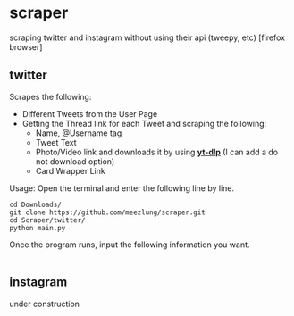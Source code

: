 # scraper
scraping twitter and instagram without using their api (tweepy, etc) [firefox browser]


## twitter
Scrapes the following:
 - Different Tweets from the User Page
 - Getting the Thread link for each Tweet and scraping the following:
   - Name, @Username tag
   - Tweet Text
   - Photo/Video link and downloads it by using **[yt-dlp](https://github.com/yt-dlp/yt-dlpa)** (I can add a do not download option)
   - Card Wrapper Link
  
Usage:
Open the terminal and enter the following line by line.
```
cd Downloads/
git clone https://github.com/meezlung/scraper.git
cd Scraper/twitter/
python main.py
```

Once the program runs, input the following information you want.
<br></br>

## instagram
under construction
